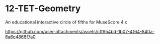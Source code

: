 # 12-TET-Geometry

An educational interactive circle of fifths for MuseScore 4.x



https://github.com/user-attachments/assets/cff954bd-1b07-4164-840a-6a6e4868f7a0

